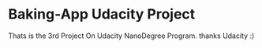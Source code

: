 # Baking-App Udacity Project
Thats is the 3rd Project On Udacity NanoDegree Program. thanks Udacity :) 
